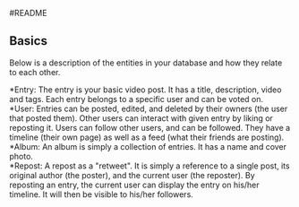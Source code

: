 #README
## Basics

Below is a description of the entities in your database and how they relate to each other.

  *Entry: The entry is your basic video post. It has a title, description, video and tags.  Each entry belongs to a specific user and can be voted on.    
  *User: Entries can be posted, edited, and deleted by their owners (the user that posted them). Other users can interact with given entry by liking or reposting it. Users can follow other users, and can be followed. They have a timeline (their own page) as well as a feed (what their friends are posting).  
   *Album: An album is simply a collection of entries. It has a name and cover photo.  
   *Repost: A repost as a "retweet". It is simply a reference to a single post, its original author (the poster), and the current user (the reposter). By reposting an entry, the current user can display the entry on his/her timeline. It will then be visible to his/her followers.   
